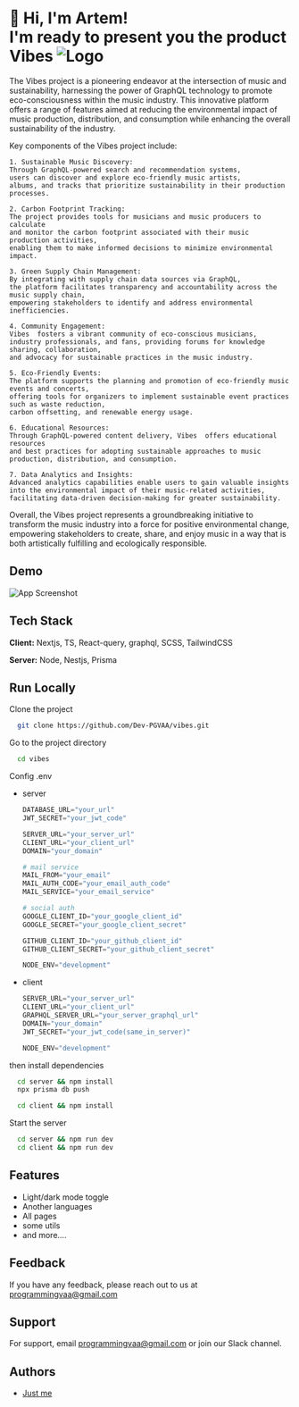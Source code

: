 # 👋 Hi, I'm Artem! <br/> I'm ready to present you the product <br/> Vibes ![Logo](https://i.ibb.co/QnQFVFd/Apple-touch-icon-57x57.png)

The Vibes project is a pioneering endeavor at the intersection of music and sustainability, harnessing the power of GraphQL technology to promote eco-consciousness within the music industry. This innovative platform offers a range of features aimed at reducing the environmental impact of music production, distribution, and consumption while enhancing the overall sustainability of the industry.

Key components of the Vibes project include:

    1. Sustainable Music Discovery:
    Through GraphQL-powered search and recommendation systems,
    users can discover and explore eco-friendly music artists,
    albums, and tracks that prioritize sustainability in their production processes.

    2. Carbon Footprint Tracking:
    The project provides tools for musicians and music producers to calculate
    and monitor the carbon footprint associated with their music production activities,
    enabling them to make informed decisions to minimize environmental impact.

    3. Green Supply Chain Management:
    By integrating with supply chain data sources via GraphQL,
    the platform facilitates transparency and accountability across the music supply chain,
    empowering stakeholders to identify and address environmental inefficiencies.

    4. Community Engagement:
    Vibes  fosters a vibrant community of eco-conscious musicians,
    industry professionals, and fans, providing forums for knowledge sharing, collaboration,
    and advocacy for sustainable practices in the music industry.

    5. Eco-Friendly Events:
    The platform supports the planning and promotion of eco-friendly music events and concerts,
    offering tools for organizers to implement sustainable event practices such as waste reduction,
    carbon offsetting, and renewable energy usage.

    6. Educational Resources:
    Through GraphQL-powered content delivery, Vibes  offers educational resources
    and best practices for adopting sustainable approaches to music production, distribution, and consumption.

    7. Data Analytics and Insights:
    Advanced analytics capabilities enable users to gain valuable insights
    into the environmental impact of their music-related activities,
    facilitating data-driven decision-making for greater sustainability.

Overall, the Vibes project represents a groundbreaking initiative to transform the music industry into a force for positive environmental change, empowering stakeholders to create, share, and enjoy music in a way that is both artistically fulfilling and ecologically responsible.

## Demo

![App Screenshot](https://i.ibb.co/RcmhKY7/Screenshot-2024-05-19-at-22-06-24.png)

## Tech Stack

**Client:** Nextjs, TS, React-query, graphql, SCSS, TailwindCSS

**Server:** Node, Nestjs, Prisma

## Run Locally

Clone the project

```bash
  git clone https://github.com/Dev-PGVAA/vibes.git
```

Go to the project directory

```bash
  cd vibes
```

Config .env

- server

  ```py
  DATABASE_URL="your_url"
  JWT_SECRET="your_jwt_code"

  SERVER_URL="your_server_url"
  CLIENT_URL="your_client_url"
  DOMAIN="your_domain"

  # mail service
  MAIL_FROM="your_email"
  MAIL_AUTH_CODE="your_email_auth_code"
  MAIL_SERVICE="your_email_service"

  # social auth
  GOOGLE_CLIENT_ID="your_google_client_id"
  GOOGLE_SECRET="your_google_client_secret"

  GITHUB_CLIENT_ID="your_github_client_id"
  GITHUB_CLIENT_SECRET="your_github_client_secret"

  NODE_ENV="development"
  ```

- client

  ```py
  SERVER_URL="your_server_url"
  CLIENT_URL="your_client_url"
  GRAPHQL_SERVER_URL="your_server_graphql_url"
  DOMAIN="your_domain"
  JWT_SECRET="your_jwt_code(same_in_server)"

  NODE_ENV="development"
  ```

then install dependencies

```bash
  cd server && npm install
  npx prisma db push

  cd client && npm install
```

Start the server

```bash
  cd server && npm run dev
  cd client && npm run dev
```

## Features

- Light/dark mode toggle
- Another languages
- All pages
- some utils
- and more....

## Feedback

If you have any feedback, please reach out to us at programmingvaa@gmail.com

## Support

For support, email programmingvaa@gmail.com or join our Slack channel.

## Authors

- [Just me](https://github.com/Dev-PGVAA)
